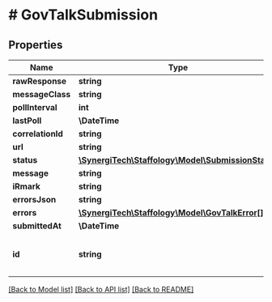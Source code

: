 # # GovTalkSubmission

## Properties

Name | Type | Description | Notes
------------ | ------------- | ------------- | -------------
**rawResponse** | **string** |  | [optional]
**messageClass** | **string** |  | [optional]
**pollInterval** | **int** |  | [optional]
**lastPoll** | **\DateTime** |  | [optional]
**correlationId** | **string** |  | [optional]
**url** | **string** |  | [optional]
**status** | [**\SynergiTech\Staffology\Model\SubmissionStatus**](SubmissionStatus.md) |  | [optional]
**message** | **string** |  | [optional]
**iRmark** | **string** |  | [optional]
**errorsJson** | **string** |  | [optional]
**errors** | [**\SynergiTech\Staffology\Model\GovTalkError[]**](GovTalkError.md) |  | [optional]
**submittedAt** | **\DateTime** |  | [optional]
**id** | **string** | [readonly] The unique id of the object | [optional] [readonly]

[[Back to Model list]](../../README.md#models) [[Back to API list]](../../README.md#endpoints) [[Back to README]](../../README.md)
